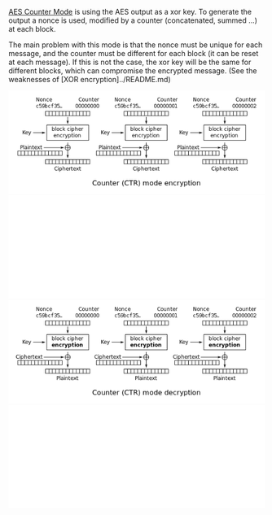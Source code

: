 [AES Counter Mode](https://en.wikipedia.org/wiki/Block_cipher_mode_of_operation#Counter_(CTR)) is using the AES output as a xor key. To generate the output a nonce is used, modified by a counter (concatenated, summed ...) at each block.

The main problem with this mode is that the nonce must be unique for each message, and the counter must be different for each block (it can be reset at each message). If this is not the case, the xor key will be the same for different blocks, which can compromise the encrypted message. (See the weaknesses of [XOR encryption]../README.md)

![CTR Encryption](./_img/601px-CTR_encryption_2.png#gh-light-mode-only)
![CTR Encryption](./_img/601px-CTR_encryption_2-dark.png#gh-dark-mode-only)
![CTR Decryption](./_img/601px-CTR_decryption_2.png#gh-light-mode-only)
![CTR Decryption](./_img/601px-CTR_decryption_2-dark.png#gh-dark-mode-only)
